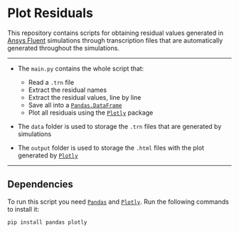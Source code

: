 
# Plot Residuals

This repository contains scripts for obtaining residual values generated in [Ansys Fluent](https://www.ansys.com/products/fluids/ansys-fluent) simulations through transcription files that are automatically generated throughout the simulations.

----

 * The ```main.py``` contains the whole script that:
 
	 * Read a ```.trn``` file
	 * Extract the residual names
	 * Extract the residual values, line by line
	 * Save all into a [```Pandas.DataFrame```](https://pandas.pydata.org)
	 * Plot all residuais using the [```Plotly```](https://plotly.com) package
	 
* The ```data``` folder is used to storage the ```.trn``` files that are generated by simulations
* The ```output``` folder is used to storage the ```.html``` files with the plot generated by [```Plotly```](https://plotly.com)

-----

## Dependencies

To run this script you need [```Pandas```](https://pandas.pydata.org) and [```Plotly```](https://plotly.com). Run the following commands to install it:

```
pip install pandas plotly
```
